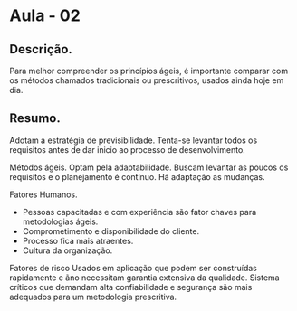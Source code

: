 
# Aula - 02

## Descrição.
Para melhor compreender os princípios ágeis, é importante comparar com os métodos chamados tradicionais ou prescritivos, usados ainda hoje em dia.

## Resumo.

Adotam a estratégia de previsibilidade. Tenta-se levantar todos os requisitos antes de dar inicio ao processo de desenvolvimento.


Métodos ágeis.
  Optam pela adaptabilidade. Buscam levantar as poucos os requisitos e o planejamento é contínuo. Há adaptação as mudanças.


Fatores Humanos.
  - Pessoas capacitadas e com experiência são fator chaves para metodologias ágeis.
  - Comprometimento e disponibilidade do cliente.
  - Processo fica mais atraentes.
  - Cultura da organização.

Fatores de risco
  Usados em aplicação que podem ser construídas rapidamente e ãno necessitam garantia extensiva da qualidade.
  Sistema críticos que demandam alta confiabilidade e segurança são mais adequados para um metodologia prescritiva.